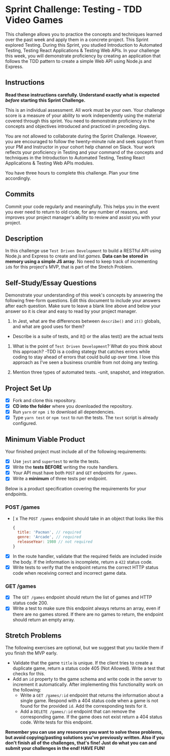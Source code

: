 # Sprint Challenge: Testing - TDD Video Games

This challenge allows you to practice the concepts and techniques learned over the past week and apply them in a concrete project. This Sprint explored Testing. During this Sprint, you studied Introduction to Automated Testing, Testing React Applications & Testing Web APIs. In your challenge this week, you will demonstrate proficiency by creating an application that follows the TDD pattern to create a simple Web API using Node.js and Express.

## Instructions

**Read these instructions carefully. Understand exactly what is expected _before_ starting this Sprint Challenge.**

This is an individual assessment. All work must be your own. Your challenge score is a measure of your ability to work independently using the material covered through this sprint. You need to demonstrate proficiency in the concepts and objectives introduced and practiced in preceding days.

You are not allowed to collaborate during the Sprint Challenge. However, you are encouraged to follow the twenty-minute rule and seek support from your PM and Instructor in your cohort help channel on Slack. Your work reflects your proficiency in Testing and your command of the concepts and techniques in the Introduction to Automated Testing, Testing React Applications & Testing Web APIs modules.

You have three hours to complete this challenge. Plan your time accordingly.

## Commits

Commit your code regularly and meaningfully. This helps you in the event you ever need to return to old code, for any number of reasons, and improves your project manager's ability to review and assist you with your project.

## Description

In this challenge use `Test Driven Development` to build a RESTful API using Node.js and Express to create and list _games_. **Data can be stored in memory using a simple JS array**. No need to keep track of incrementing `id`s for this project's MVP, that is part of the Stretch Problem.

## Self-Study/Essay Questions

Demonstrate your understanding of this week's concepts by answering the following free-form questions. Edit this document to include your answers after each question. Make sure to leave a blank line above and below your answer so it is clear and easy to read by your project manager.

1. In Jest, what are the differences between `describe()` and `it()` globals, and what are good uses for them?
- Describe is a suite of tests, and it() or the alias test() are the actual tests

1. What is the point of `Test Driven Development`? What do you think about this approach?
-TDD is a coding stategy that catches errors while coding to stay ahead of errors that could build up over time. I love this approach as I've seen a business
crumble from not doing any testing.

1. Mention three types of automated tests.
-unit, snapshot, and integration.

## Project Set Up

- [x] Fork and clone this repository.
- [x] **CD into the folder** where you downloaded the repository.
- [x] Run `yarn` or `npm i` to download all dependencies.
- [x] Type `yarn test` or `npm test` to run the tests. The `test` script is already configured.

## Minimum Viable Product

Your finished project must include all of the following requirements:

- [x] Use `jest` and `supertest` to write the tests.
- [x] Write the **tests BEFORE** writing the route handlers.
- [x] Your API must have both `POST` and `GET` endpoints for `/games`.
- [x] Write a **minimum** of three tests per endpoint.

Below is a product specification covering the requirements for your endpoints.

### POST /games

- [ x The `POST /games` endpoint should take in an object that looks like this

  ```js
  {
    title: 'Pacman', // required
    genre: 'Arcade', // required
    releaseYear: 1980 // not required
  }
  ```

- [x] In the route handler, validate that the required fields are included inside the body. If the information is incomplete, return a `422` status code.
- [x] Write tests to verify that the endpoint returns the correct HTTP status code when receiving correct and incorrect game data.

### GET /games

- [x] The `GET /games` endpoint should return the list of games and HTTP status code 200.
- [x] Write a test to make sure this endpoint always returns an array, even if there are no games stored. If there are no games to return, the endpoint should return an empty array.

## Stretch Problems

The following exercises are optional, but we suggest that you tackle them if you finish the MVP early.

- Validate that the game `title` is unique. If the client tries to create a duplicate game, return a status code 405 (Not Allowed). Write a test that checks for this.
- Add an `id` property to the game schema and write code in the server to increment it automatically. After implementing this functionality work on the following:
  - Write a `GET /games/:id` endpoint that returns the information about a single game. Respond with a 404 status code when a game is not found for the provided `id`. Add the corresponding tests for it.
  - Add a `DELETE /games/:id` endpoint that can remove the corresponding game. If the game does not exist return a 404 status code. Write tests for this endpoint.

**Remember you can use any resources you want to solve these problems, but avoid copying/pasting solutions you've previously written. Also if you don't finish all of the challenges, that's fine! Just do what you can and submit your challenges in the end! HAVE FUN!**
